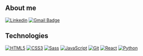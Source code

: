<a href="https://www.fotosik.pl/zdjecie/2cfda6d74fb5c453" target="_blank"><img src="https://images92.fotosik.pl/575/2cfda6d74fb5c453med.png" border="0" alt="" /></a>


## About me

<p dir="auto"><a href="https://www.linkedin.com/in/bartek-bartosik-224534208/" rel="nofollow"><img src="https://camo.githubusercontent.com/9fe284a122b678d82b66d615cd79521c2799fb808b97cef3461d57d102a66a62/68747470733a2f2f696d672e736869656c64732e696f2f62616467652f2d4c696e6b6564496e2d626c75653f7374796c653d666c61742d737175617265266c6f676f3d4c696e6b6564696e266c6f676f436f6c6f723d7768697465266c696e6b3d68747470733a2f2f7777772e6c696e6b6564696e2e636f6d2f696e2f6f6c61662d73756c6963682f" alt="Linkedin" data-canonical-src="https://img.shields.io/badge/-LinkedIn-blue?style=flat-square&amp;logo=Linkedin&amp;logoColor=white&amp;link=https://www.linkedin.com/in/bartek-bartosik-224534208/" style="max-width: 100%;"></a>
<a href="mailto:b.bartek987@gmail.com"><img src="https://camo.githubusercontent.com/298b2853f5321557095b1376ae45fb74d91db93d662d76ef0315a44339a7b0cb/68747470733a2f2f696d672e736869656c64732e696f2f62616467652f2d476d61696c2d6331343433383f7374796c653d666c61742d737175617265266c6f676f3d476d61696c266c6f676f436f6c6f723d7768697465266c696e6b3d6d61696c746f3a6f6c616673756c69636840676d61696c2e636f6d" alt="Gmail Badge" data-canonical-src="https://img.shields.io/badge/-Gmail-c14438?style=flat-square&amp;logo=Gmail&amp;logoColor=white&amp;link=mailto:b.bartek987@gmail.com" style="max-width: 100%;"></a></p>


## Technologies

<p dir="auto"><a href="https://github.com/Bartek9090"><img src="https://camo.githubusercontent.com/eaf4033558088ab32d8cc5c8a4ae849e59b5a8b5b446aa2047ee231b35709710/68747470733a2f2f696d672e736869656c64732e696f2f62616467652f2d48544d4c352d4533344632363f7374796c653d666c61742d737175617265266c6f676f3d68746d6c35266c6f676f436f6c6f723d7768697465266c696e6b3d68747470733a2f2f6769746875622e636f6d2f6f6c616673756c6963682f" alt="HTML5" data-canonical-src="https://img.shields.io/badge/-HTML5-E34F26?style=flat-square&amp;logo=html5&amp;logoColor=white&amp;link=https://github.com/Bartek9090" style="max-width: 100%;"></a>
<a href="https://github.com/Bartek9090"><img src="https://camo.githubusercontent.com/791daf13179bb7d1e693028b4ab6c0f0b4b6077e1fcfaf1bfeb9ffc594f90da6/68747470733a2f2f696d672e736869656c64732e696f2f62616467652f2d435353332d3135373242363f7374796c653d666c61742d737175617265266c6f676f3d63737333266c696e6b3d68747470733a2f2f6769746875622e636f6d2f6f6c616673756c6963682f" alt="CSS3" data-canonical-src="https://img.shields.io/badge/-CSS3-1572B6?style=flat-square&amp;logo=css3&amp;link=https://github.com/Bartek9090" style="max-width: 100%;"></a>
<a href="https://github.com/Bartek9090"><img src="https://camo.githubusercontent.com/208e0b22cb7e1dff51c01206af8d218830396bc51e78fce8ba474fa21e0faf99/68747470733a2f2f696d672e736869656c64732e696f2f62616467652f2d536173732d626c61636b3f7374796c653d666c61742d737175617265266c6f676f3d53617373266c6f676f436f6c6f723d70696e6b" alt="Sass" data-canonical-src="https://img.shields.io/badge/-Sass-black?style=flat-square&amp;logo=Sass&amp;logoColor=pink" style="max-width: 100%;"></a>
<a href="https://github.com/Bartek9090"><img src="https://camo.githubusercontent.com/bf7258aa444616677dda6732ae883890c4e80f882586a2a9f2e157806986a6a8/68747470733a2f2f696d672e736869656c64732e696f2f62616467652f2d4a6176615363726970742d626c61636b3f7374796c653d666c61742d737175617265266c6f676f3d6a617661736372697074266c696e6b3d68747470733a2f2f6769746875622e636f6d2f6f6c616673756c6963682f" alt="JavaScript" data-canonical-src="https://img.shields.io/badge/-JavaScript-black?style=flat-square&amp;logo=javascript&amp;link=https://github.com/Bartek9090" style="max-width: 100%;"></a>
<a href="https://github.com/Bartek9090"><img src="https://camo.githubusercontent.com/5bda29e2f6074d6aa208266ca3a8c0608804e759a906ded8b6b721ed0d27521d/68747470733a2f2f696d672e736869656c64732e696f2f62616467652f2d4769742d626c61636b3f7374796c653d666c61742d737175617265266c6f676f3d676974266c696e6b3d68747470733a2f2f6769746875622e636f6d2f6f6c616673756c6963682f" alt="Git" data-canonical-src="https://img.shields.io/badge/-Git-black?style=flat-square&amp;logo=git&amp;link=https://github.com/Bartek9090" style="max-width: 100%;"></a>
<a href="https://github.com/Bartek9090"><img src="https://camo.githubusercontent.com/137a7a0f28f9e326bcc81a5a0bd853c86435143774c15642d827a5788e778667/68747470733a2f2f696d672e736869656c64732e696f2f62616467652f2d52656163742d626c61636b3f7374796c653d666c61742d737175617265266c6f676f3d7265616374" alt="React" data-canonical-src="https://img.shields.io/badge/-React-black?style=flat-square&amp;logo=react" style="max-width: 100%;"></a>
  <a href="https://github.com/Bartek9090/"><img src="https://https://img.shields.io/badge/-Python-blue"/" alt="Python" data-canonical-src="<img alt="Python" style="max-hight: 80%;">
</a>
</p>
